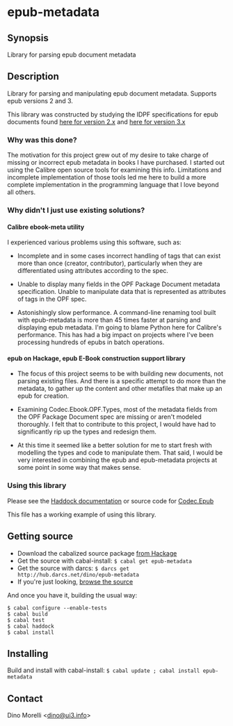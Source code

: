 # epub-metadata


## Synopsis

Library for parsing epub document metadata


## Description

Library for parsing and manipulating epub document metadata. Supports epub versions 2 and 3.

This library was constructed by studying the IDPF specifications for epub documents found [here for version 2.x](http://www.idpf.org/epub/20/spec/OPF_2.0.1_draft.htm) and [here for version 3.x](http://www.idpf.org/epub/30/spec/epub30-publications.html)


### Why was this done?

The motivation for this project grew out of my desire to take charge
of missing or incorrect epub metadata in books I have purchased. I
started out using the Calibre open source tools for examining this
info. Limitations and incomplete implementation of those tools led
me here to build a more complete implementation in the programming
language that I love beyond all others.


### Why didn't I just use existing solutions?

#### Calibre ebook-meta utility

I experienced various problems using this software, such as:

* Incomplete and in some cases incorrect handling of tags that can
  exist more than once (creator, contributor), particularly when they
  are differentiated using attributes according to the spec.

* Unable to display many fields in the OPF Package Document metadata
  specification. Unable to manipulate data that is represented as
  attributes of tags in the OPF spec.

* Astonishingly slow performance. A command-line renaming tool built with
  epub-metadata is more than 45 times faster at parsing and displaying
  epub metadata. I'm going to blame Python here for Calibre's
  performance. This has had a big impact on projects where I've been
  processing hundreds of epubs in batch operations.


#### epub on Hackage, epub E-Book construction support library

* The focus of this project seems to be with building new documents,
  not parsing existing files. And there is a specific attempt to do more
  than the metadata, to gather up the content and other metafiles that
  make up an epub for creation.

* Examining Codec.Ebook.OPF.Types, most of the metadata fields
  from the OPF Package Document spec are missing or aren't modeled
  thoroughly. I felt that to contribute to this project, I would have
  had to significantly rip up the types and redesign them.

* At this time it seemed like a better solution for me to
  start fresh with modelling the types and code to manipulate them. That
  said, I would be very interested in combining the epub and epub-metadata
  projects at some point in some way that makes sense.


### Using this library

   Please see the [Haddock documentation](http://hackage.haskell.org/package/epub-metadata-4.0/docs/Codec-Epub.html) or source code for
   [Codec.Epub](http://hub.darcs.net/dino/epub-metadata/browse/src/Codec/Epub.hs)

   This file has a working example of using this library.


## Getting source

- Download the cabalized source package [from Hackage](http://hackage.haskell.org/package/epub-metadata)
- Get the source with cabal-install: `$ cabal get epub-metadata`
- Get the source with darcs: `$ darcs get http://hub.darcs.net/dino/epub-metadata`
- If you're just looking, [browse the source](http://hub.darcs.net/dino/epub-metadata)

And once you have it, building the usual way:

    $ cabal configure --enable-tests
    $ cabal build
    $ cabal test
    $ cabal haddock
    $ cabal install


## Installing

Build and install with cabal-install:
  `$ cabal update ; cabal install epub-metadata`


## Contact

Dino Morelli <[dino@ui3.info](mailto:dino@ui3.info)>
